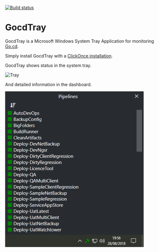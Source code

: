 [![Build status](https://ci.appveyor.com/api/projects/status/yyv450ri2l7dfoa2?svg=true)](https://ci.appveyor.com/project/matroberts/gocdtray)
# GocdTray  
GocdTray is a Microsoft Windows System Tray Application for monitoring [Go.cd](https://www.gocd.org/).

Simply install GocdTray with a [ClickOnce installation](https://github.com/matroberts/GocdTrayClickOnce).

GocdTray shows status in the system tray.

![Tray](Images/tray-animated.png?raw=true "Tray")

And detailed information in the dashboard.

![GocdTray Dashboard](Images/pipeline-view.png?raw=true "Dashboard")
